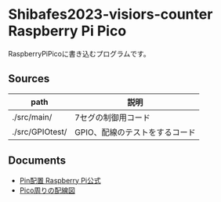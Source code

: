 # Shibafes2023-visiors-counter Raspberry Pi Pico

RaspberryPiPicoに書き込むプログラムです。

## Sources

| path            | 説明                           |
| ---             | ---                            |
| ./src/main/     | 7セグの制御用コード            |
| ./src/GPIOtest/ | GPIO、配線のテストをするコード |

## Documents

- [Pin配置 Raspberry Pi公式](https://datasheets.raspberrypi.com/pico/Pico-R3-A4-Pinout.pdf)
- [Pico周りの配線図](./doc/wiring-diagram.md)
